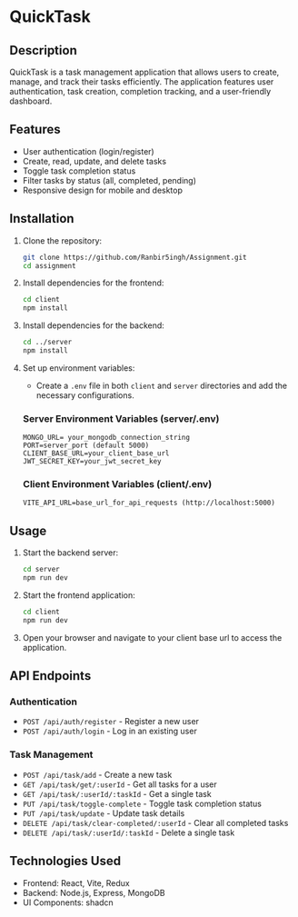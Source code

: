 # QuickTask

## Description
QuickTask is a task management application that allows users to create, manage, and track their tasks efficiently. The application features user authentication, task creation, completion tracking, and a user-friendly dashboard.

## Features
- User authentication (login/register)
- Create, read, update, and delete tasks
- Toggle task completion status
- Filter tasks by status (all, completed, pending)
- Responsive design for mobile and desktop

## Installation
1. Clone the repository:
   ```bash
   git clone https://github.com/Ranbir5ingh/Assignment.git
   cd assignment
   ```

2. Install dependencies for the frontend:
   ```bash
   cd client
   npm install
   ```

3. Install dependencies for the backend:
   ```bash
   cd ../server
   npm install
   ```

4. Set up environment variables:
   - Create a `.env` file in both `client` and `server` directories and add the necessary configurations.

   ### Server Environment Variables (server/.env)
   ```
   MONGO_URL= your_mongodb_connection_string
   PORT=server_port (default 5000)
   CLIENT_BASE_URL=your_client_base_url
   JWT_SECRET_KEY=your_jwt_secret_key
   ```

   ### Client Environment Variables (client/.env)
   ```
   VITE_API_URL=base_url_for_api_requests (http://localhost:5000)
   ```

## Usage
1. Start the backend server:
   ```bash
   cd server
   npm run dev
   ```

2. Start the frontend application:
   ```bash
   cd client
   npm run dev
   ```

3. Open your browser and navigate to your client base url to access the application.

## API Endpoints
### Authentication
- `POST /api/auth/register` - Register a new user
- `POST /api/auth/login` - Log in an existing user

### Task Management
- `POST /api/task/add` - Create a new task
- `GET /api/task/get/:userId` - Get all tasks for a user
- `GET /api/task/:userId/:taskId` - Get a single task
- `PUT /api/task/toggle-complete` - Toggle task completion status
- `PUT /api/task/update` - Update task details
- `DELETE /api/task/clear-completed/:userId` - Clear all completed tasks
- `DELETE /api/task/:userId/:taskId` - Delete a single task

## Technologies Used
- Frontend: React, Vite, Redux
- Backend: Node.js, Express, MongoDB
- UI Components: shadcn
